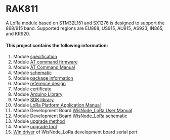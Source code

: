 # RAK811
A LoRa module based on STM32L151 and SX1276 is designed to support the 868/915 band. Supported regions are EU868, US915, AU915, AS923, IN865, and KR920.

#### This project contains the following information:
1. Module [specification](https://github.com/RAKWireless/RAK811/tree/master/Software%20Development)
2. Module [AT command firmware](https://github.com/RAKWireless/RAK811/tree/master/AT%20Firmware)
3. Module [AT Command Manual](https://github.com/RAKWireless/RAK811/tree/master/Software%20Development)
4. Module [schematic](https://github.com/RAKWireless/RAK811/blob/master/Hardware%20Design/RAK811%20SCH.pdf)
5. Module [package information](https://github.com/RAKWireless/RAK811/tree/master/Hardware%20Design)
6. Module [reference design](https://github.com/RAKWireless/RAK811/tree/master/Hardware%20Design)
7. Module [certificate](https://github.com/RAKWireless/RAK811/tree/master/Certification%20Report)
8. Module [Arduino Library](https://github.com/RAKWireless/RAK811/tree/master/Arduino%20Library)
9. Module [SDK library](https://github.com/RAKWireless/RAK811/tree/master/Open%20Source%20SDK/RAK811_LoRaMac_CoIDE)
10. Module [LoRa Platform Application Manual](https://github.com/RAKWireless/RAK811/tree/master/Application%20Notes)
11. Module Development Board [WisNode_LoRa User Manual](https://github.com/RAKWireless/RAK811/tree/master/WisNode_LoRa)
12. Module Development Board [WisNode_LoRa schematic](https://github.com/RAKWireless/RAK811/tree/master/WisNode_LoRa)
13. Module [upgrade method](https://github.com/RAKWireless/RAK811/blob/master/WisNode_LoRa/WisNode-Lora%C2%A0Quick%C2%A0Start%C2%A0Guide%C2%A0V1.3pdf.pdf)
14. Module [upgrade tool](https://github.com/RAKWireless/RAK811/blob/master/AT%20Firmware/Flash%20Loader%20Demonstrator.zip)
15. [Win driver](https://github.com/RAKWireless/RAK811/tree/master/Device) of WisNode_LoRa development board serial port

